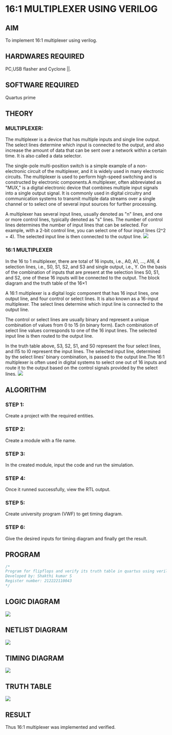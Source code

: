 # 16:1 MULTIPLEXER USING VERILOG

## AIM
To implement 16:1 multiplexer using verilog.

## HARDWARES REQUIRED
PC,USB flasher and Cyclone ||.

## SOFTWARE REQUIRED
Quartus prime

## THEORY

### MULTIPLEXER:
The multiplexer is a device that has multiple inputs and single line output. The select lines determine which input is connected to the output, and also increase the amount of data that can be sent over a network within a certain time. It is also called a data selector.

The single-pole multi-position switch is a simple example of a non-electronic circuit of the multiplexer, and it is widely used in many electronic circuits. The multiplexer is used to perform high-speed switching and is constructed by electronic components.A multiplexer, often abbreviated as "MUX," is a digital electronic device that combines multiple input signals into a single output signal. It is commonly used in digital circuitry and communication systems to transmit multiple data streams over a single channel or to select one of several input sources for further processing.

A multiplexer has several input lines, usually denoted as "n" lines, and one or more control lines, typically denoted as "s" lines. The number of control lines determines the number of input lines that can be selected. For example, with a 2-bit control line, you can select one of four input lines (2^2 = 4). The selected input line is then connected to the output line.
![](16-1-5.png)
### 16:1 MULTIPLEXER
In the 16 to 1 multiplexer, there are total of 16 inputs, i.e., A0, A1, …, A16, 4 selection lines, i.e., S0, S1, S2, and S3 and single output, i.e., Y. On the basis of the combination of inputs that are present at the selection lines S0, S1, and S2, one of these 16 inputs will be connected to the output. The block diagram and the truth table of the 16×1

A 16:1 multiplexer is a digital logic component that has 16 input lines, one output line, and four control or select lines. It is also known as a 16-input multiplexer. The select lines determine which input line is connected to the output line.

The control or select lines are usually binary and represent a unique combination of values from 0 to 15 (in binary form). Each combination of select line values corresponds to one of the 16 input lines. The selected input line is then routed to the output line.

In the truth table above, S3, S2, S1, and S0 represent the four select lines, and I15 to I0 represent the input lines. The selected input line, determined by the select lines' binary combination, is passed to the output line.The 16:1 multiplexer is often used in digital systems to select one out of 16 inputs and route it to the output based on the control signals provided by the select lines.
![](16-1-6.png)

## ALGORITHM
### STEP 1:
Create a project with the required entities.

### STEP 2:
Create a module with a file name.

### STEP 3:
In the created module, input the code and run the simulation.

### STEP 4:
Once it runned successfully, view the RTL output.

### STEP 5:
Create university program (VWF) to get timing diagram.

### STEP 6:
Give the desired inputs for timing diagram and finally get the result.

## PROGRAM
```c++
/*
Program for flipflops and verify its truth table in quartus using verilog.
Developed by: Shakthi kumar S
Register number: 212222110043
*/
```
## LOGIC DIAGRAM
![](16-1-4.png)
## NETLIST DIAGRAM
![](16-1-1.png)
## TIMING DIAGRAM
![](16-1-2.png)
## TRUTH TABLE
![](16-1-3.png)

## RESULT
Thus 16:1 multiplexer was implemented and verified.
